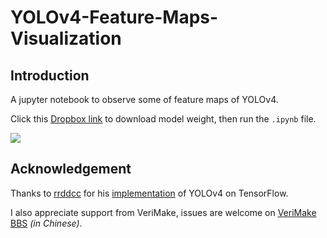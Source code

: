 # YOLOv4-Feature-Maps-Visualization  

## Introduction  
A jupyter notebook to observe some of feature maps of YOLOv4.  
  
Click this [Dropbox link](https://www.dropbox.com/s/h1n5n87wvczlw6v/yolov4_coco.pb?dl=0) to download model weight, then run the `.ipynb` file.  
  
![](./examples/example.gif)  
  
## Acknowledgement  
Thanks to [rrddcc](https://github.com/rrddcc) for his [implementation](https://github.com/rrddcc/YOLOv4_tensorflow) of YOLOv4 on TensorFlow.  
  
I also appreciate support from VeriMake, issues are welcome on [VeriMake BBS](https://verimake.com/) *(in Chinese)*.  
